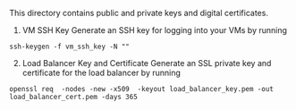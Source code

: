 This directory contains public and private keys and
digital certificates.

1. VM SSH Key
Generate an SSH key for logging into your VMs by running
```
ssh-keygen -f vm_ssh_key -N ""
```

2. Load Balancer Key and Certificate
Generate an SSL private key and certificate for the load balancer
by running

```
openssl req  -nodes -new -x509  -keyout load_balancer_key.pem -out load_balancer_cert.pem -days 365
```
